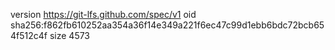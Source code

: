 version https://git-lfs.github.com/spec/v1
oid sha256:f862fb610252aa354a36f14e349a221f6ec47c99d1ebb6bdc72bcb654f512c4f
size 4573

